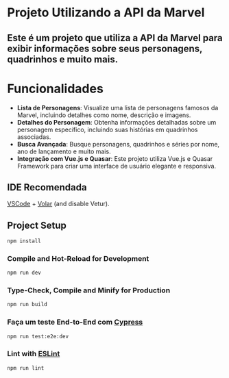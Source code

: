 # Projeto Utilizando a API da Marvel

## Este é um projeto que utiliza a API da Marvel para exibir informações sobre seus personagens, quadrinhos e muito mais.

# Funcionalidades

- **Lista de Personagens**: Visualize uma lista de personagens famosos da Marvel, incluindo detalhes como nome, descrição e imagens.
- **Detalhes do Personagem**: Obtenha informações detalhadas sobre um personagem específico, incluindo suas histórias em quadrinhos associadas.
- **Busca Avançada**: Busque personagens, quadrinhos e séries por nome, ano de lançamento e muito mais.
- **Integração com Vue.js e Quasar**: Este projeto utiliza Vue.js e Quasar Framework para criar uma interface de usuário elegante e responsiva.

## IDE Recomendada

[VSCode](https://code.visualstudio.com/) + [Volar](https://marketplace.visualstudio.com/items?itemName=Vue.volar) (and disable Vetur).

## Project Setup

```sh
npm install
```

### Compile and Hot-Reload for Development

```sh
npm run dev
```

### Type-Check, Compile and Minify for Production

```sh
npm run build
```

### Faça um teste End-to-End com [Cypress](https://www.cypress.io/)

```sh
npm run test:e2e:dev
```

### Lint with [ESLint](https://eslint.org/)

```sh
npm run lint
```
